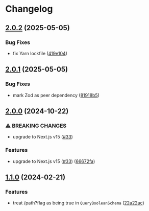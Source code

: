 # Changelog

## [2.0.2](https://github.com/jonahsnider/next-api-utils/compare/v2.0.1...v2.0.2) (2025-05-05)


### Bug Fixes

* fix Yarn lockfile ([419e104](https://github.com/jonahsnider/next-api-utils/commit/419e1048d53c05a8836f63c794edd6f2e46b9fc5))

## [2.0.1](https://github.com/jonahsnider/next-api-utils/compare/v2.0.0...v2.0.1) (2025-05-05)


### Bug Fixes

* mark Zod as peer dependency ([81918b5](https://github.com/jonahsnider/next-api-utils/commit/81918b50e4539ded46801958467405c62f8f352f))

## [2.0.0](https://github.com/jonahsnider/next-api-utils/compare/v1.1.0...v2.0.0) (2024-10-22)


### ⚠ BREAKING CHANGES

* upgrade to Next.js v15 ([#33](https://github.com/jonahsnider/next-api-utils/issues/33))

### Features

* upgrade to Next.js v15 ([#33](https://github.com/jonahsnider/next-api-utils/issues/33)) ([66672fa](https://github.com/jonahsnider/next-api-utils/commit/66672faea0f6afcee358ab9cb860fe6d80c8f602))

## [1.1.0](https://github.com/jonahsnider/next-api-utils/compare/v1.0.4...v1.1.0) (2024-02-21)


### Features

* treat /path?flag as being true in `QueryBooleanSchema` ([22a22ac](https://github.com/jonahsnider/next-api-utils/commit/22a22acb1acc554fb587bba8888eeb205df75105))
